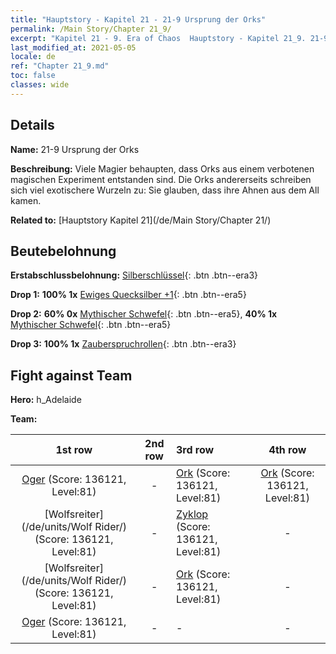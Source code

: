 ```yaml
---
title: "Hauptstory - Kapitel 21 - 21-9 Ursprung der Orks"
permalink: /Main Story/Chapter 21_9/
excerpt: "Kapitel 21 - 9. Era of Chaos  Hauptstory - Kapitel 21_9. 21-9 Ursprung der Orks"
last_modified_at: 2021-05-05
locale: de
ref: "Chapter 21_9.md"
toc: false
classes: wide
---
```


## Details

 **Name:** 21-9 Ursprung der Orks

 **Beschreibung:** Viele Magier behaupten, dass Orks aus einem verbotenen magischen Experiment entstanden sind. Die Orks andererseits schreiben sich viel exotischere Wurzeln zu: Sie glauben, dass ihre Ahnen aus dem All kamen.

 **Related to:** [Hauptstory Kapitel 21](/de/Main Story/Chapter 21/)

## Beutebelohnung

 **Erstabschlussbelohnung:** [Silberschlüssel](/ItemsDE/con_693/){: .btn .btn--era3}

 **Drop 1:** **100% 1x** [Ewiges Quecksilber +1](/ItemsDE/mat_70/){: .btn .btn--era5}

 **Drop 2:** **60% 0x** [Mythischer Schwefel](/ItemsDE/mat_64/){: .btn .btn--era5}, **40% 1x** [Mythischer Schwefel](/ItemsDE/mat_64/){: .btn .btn--era5}

 **Drop 3:** **100% 1x** [Zauberspruchrollen](/ItemsDE/con_694/){: .btn .btn--era3}


## Fight against Team
 **Hero:** h_Adelaide

 **Team:**


  | 1st row | 2nd row | 3rd row | 4th row |
  |:----:|:----:|:----|:----:|
  | [Oger](/de/units/Ogre/) (Score: 136121, Level:81)  | - | [Ork](/de/units/Orc/) (Score: 136121, Level:81)  | [Ork](/de/units/Orc/) (Score: 136121, Level:81)  |
  | [Wolfsreiter](/de/units/Wolf Rider/) (Score: 136121, Level:81)  | - | [Zyklop](/de/units/Cyclops/) (Score: 136121, Level:81)  | - |
  | [Wolfsreiter](/de/units/Wolf Rider/) (Score: 136121, Level:81)  | - | [Ork](/de/units/Orc/) (Score: 136121, Level:81)  | - |
  | [Oger](/de/units/Ogre/) (Score: 136121, Level:81)  | - | - | - |


